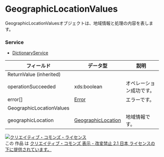 # GeographicLocationValues
GeographicLocationValuesオブジェクトは、地域情報と処理の内容を表します。
### Service
+ [DictionaryService](../services/DictionaryService.md)

| フィールド | データ型 | 説明 | 
|---|---|---|
| ReturnValue (inherited)|||
| operationSucceeded| xds:boolean| オペレーション成功です。 |
| error[]| <a href="./Error.md">Error</a>| エラーです。 |
| GeographicLocationValues|||
| geographicLocation| <a href="./GeographicLocation.md">GeographicLocation</a>| 地域情報です。 |
<a rel="license" href="http://creativecommons.org/licenses/by-nd/2.1/jp/"><img alt="クリエイティブ・コモンズ・ライセンス" style="border-width:0" src="https://i.creativecommons.org/l/by-nd/2.1/jp/88x31.png" /></a><br />この 作品 は <a rel="license" href="http://creativecommons.org/licenses/by-nd/2.1/jp/">クリエイティブ・コモンズ 表示 - 改変禁止 2.1 日本 ライセンスの下に提供されています。</a>
